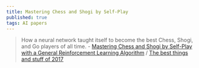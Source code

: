 ```yaml
---
title: Mastering Chess and Shogi by Self-Play
published: true
tags: AI papers
---
```

> How a neural network taught itself to become the best Chess, Shogi, and Go players of all time. - [Mastering Chess and Shogi by Self-Play with a General Reinforcement Learning Algorithm](https://arxiv.org/pdf/1712.01815.pdf) / [The best things and stuff of 2017](http://blog.fogus.me/2018/01/02/the-best-things-and-stuff-of-2017/)
